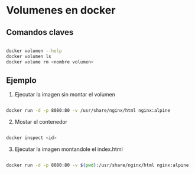 # Volumenes en docker

## Comandos claves

```sh

docker volumen --help
docker volumen ls
docker volume rm <nombre volumen>

```

## Ejemplo

1. Ejecutar la imagen sin montar el volumen
```sh

docker run -d -p 8080:80 -v /usr/share/nginx/html nginx:alpine

```

2. Mostar el contenedor

```sh

docker inspect <id>

```


3. Ejecutar la imagen montandole el index.html

```sh

docker run -d -p 8080:80 -v $(pwd):/usr/share/nginx/html nginx:alpine

```
